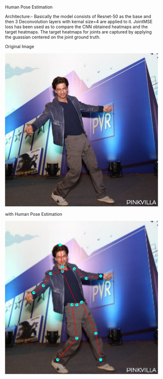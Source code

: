 Human Pose Estimation

Architecture:-
Basically the model consists of Resnet-50 as the base and then 3 Deconvolution layers with kernal size=4 are applied to it.
JointMSE loss has been used as to compare the CNN obtained heatmaps and the target heatmaps.
The target heatmaps for joints are captured by applying the guassian centered on the joint ground truth.  



Original Image

![alt text](https://github.com/Balmukund151/EVA4Phase2/blob/master/Assignment-5/srkphotosddljpose.jpg)


with Human Pose Estimation

![alt text](https://github.com/Balmukund151/EVA4Phase2/blob/master/Assignment-5/srk.jpg)